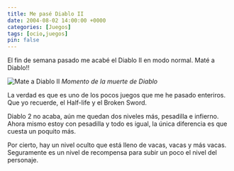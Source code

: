 ```yaml
---
title: Me pasé Diablo II
date: 2004-08-02 14:00:00 +0000
categories: [Juegos]
tags: [ocio,juegos]
pin: false
---
```

El fin de semana pasado me acabé el Diablo II en modo normal. Maté a Diablo!!

![Mate a Diablo II](Mate-a-Diablo.jpg)
_Momento de la muerte de Diablo_

La verdad es que es uno de los pocos juegos que me he pasado enteriros. Que yo recuerde, el Half-life y el Broken Sword.

Diablo 2 no acaba, aún me quedan dos niveles más, pesadilla e infierno. Ahora mismo estoy con pesadilla y todo es igual, la única diferencia es que cuesta un poquito más.

Por cierto, hay un nivel oculto que está lleno de vacas, vacas y más vacas. Seguramente es un nivel de recompensa para subir un poco el nivel del personaje.